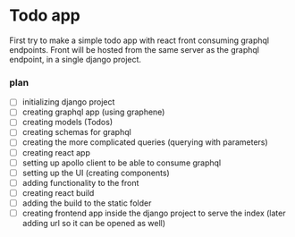 # Todo app

First try to make a simple todo app with react front consuming graphql endpoints.
Front will be hosted from the same server as the graphql endpoint, in a single django project.

### plan

* [ ] initializing django project
* [ ] creating graphql app (using graphene)
* [ ] creating models (Todos)
* [ ] creating schemas for graphql
* [ ] creating the more complicated queries (querying with parameters)
* [ ] creating react app
* [ ] setting up apollo client to be able to consume graphql
* [ ] setting up the UI (creating components)
* [ ] adding functionality to the front
* [ ] creating react build 
* [ ] adding the build to the static folder
* [ ] creating frontend app inside the django project to serve the index (later adding url so it can be opened as well)